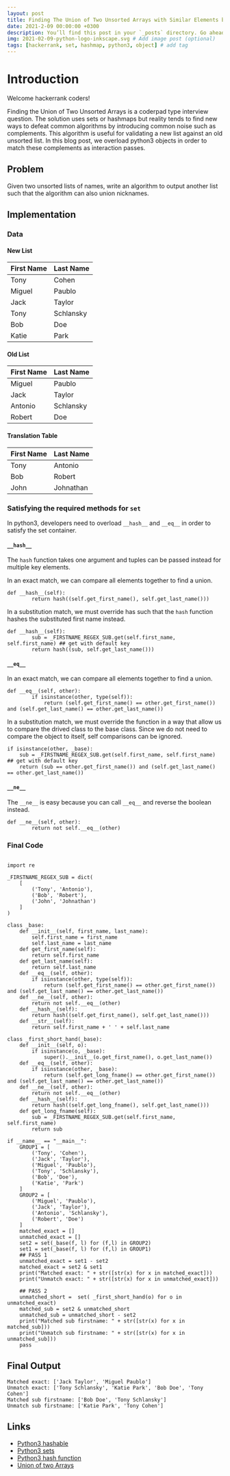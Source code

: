 ```yaml
---
layout: post
title: Finding The Union of Two Unsorted Arrays with Similar Elements by Abusing Python3 Objects v1
date: 2021-2-09 00:00:00 +0300
description: You’ll find this post in your `_posts` directory. Go ahead and edit it and re-build the site to see your changes. # Add post description (optional)
img: 2021-02-09-python-logo-inkscape.svg # Add image post (optional)
tags: [hackerrank, set, hashmap, python3, object] # add tag
---
```


# Introduction

Welcome hackerrank coders!

Finding the Union of Two Unsorted Arrays is a coderpad type interview question. The solution uses sets or hashmaps but reality tends to find new ways to defeat common algorithms by introducing common noise such as complements. This algorithm is useful for validating a new list against an old unsorted list. In this blog post, we overload python3 objects in order to match these complements as interaction passes.

## Problem

Given two unsorted lists of names, write an algorithm to output another list such that the algorithm can also union nicknames.

 
## Implementation

### Data

#### New List

| First Name | Last Name |
|:--|:--|
| Tony | Cohen |
| Miguel | Paublo |
| Jack | Taylor |
| Tony | Schlansky |
| Bob | Doe |
| Katie | Park |

#### Old List

| First Name | Last Name |
|:--|:--|
| Miguel | Paublo |
| Jack | Taylor |
| Antonio | Schlansky |
| Robert | Doe |

#### Translation Table

| First Name | Last Name |
|:--|:--|
|Tony | Antonio |
|Bob | Robert |
|John | Johnathan |

### Satisfying the required methods for `set`

In python3, developers need to overload `__hash__` and `__eq__` in order to satisfy the set container. 

#### `__hash__`

The `hash` function takes one argument and tuples can be passed instead for multiple key elements. 

In an exact match, we can compare all elements together to find a union.

```
def __hash__(self):
		return hash((self.get_first_name(), self.get_last_name()))
```

In a substitution match, we must override has such that the `hash` function hashes the substituted first name instead.

```
def __hash__(self):
		sub = _FIRSTNAME_REGEX_SUB.get(self.first_name, self.first_name) ## get with default key
		return hash((sub, self.get_last_name()))
```

#### `__eq__`


In an exact match, we can compare all elements together to find a union. 

```
def __eq__(self, other):
		if isinstance(other, type(self)):
			return (self.get_first_name() == other.get_first_name()) and (self.get_last_name() == other.get_last_name())
```

In a substitution match, we must override the function in a way that allow us to compare the drived class to the base class. Since we do not need to compare the object to itself, self comparisons can be ignored.

```
if isinstance(other, _base):
	sub = _FIRSTNAME_REGEX_SUB.get(self.first_name, self.first_name) ## get with default key
	return (sub == other.get_first_name()) and (self.get_last_name() == other.get_last_name())
```

#### `__ne__`

The `__ne__` is easy because you can call `__eq__` and reverse the boolean instead.
```
def __ne__(self, other):
		return not self.__eq__(other)
```



### Final Code
```

import re

_FIRSTNAME_REGEX_SUB = dict(
	[
		('Tony', 'Antonio'),
		('Bob', 'Robert'),
		('John', 'Johnathan')
	]
)

class _base:
	def __init__(self, first_name, last_name):
		self.first_name = first_name
		self.last_name = last_name
	def get_first_name(self):
		return self.first_name
	def get_last_name(self):
		return self.last_name
	def __eq__(self, other):
		if isinstance(other, type(self)):
			return (self.get_first_name() == other.get_first_name()) and (self.get_last_name() == other.get_last_name())
	def __ne__(self, other):
		return not self.__eq__(other)
	def __hash__(self):
		return hash((self.get_first_name(), self.get_last_name()))
	def __str__(self):
		return self.first_name + ' ' + self.last_name

class _first_short_hand(_base):
	def __init__(self, o):
		if isinstance(o, _base):
	 		super().__init__(o.get_first_name(), o.get_last_name())
	def __eq__(self, other):
		if isinstance(other, _base):
			return (self.get_long_fname() == other.get_first_name()) and (self.get_last_name() == other.get_last_name())
	def __ne__(self, other):
		return not self.__eq__(other)
	def __hash__(self):
		return hash((self.get_long_fname(), self.get_last_name()))
	def get_long_fname(self):
		sub = _FIRSTNAME_REGEX_SUB.get(self.first_name, self.first_name)
		return sub

if __name__ == "__main__":
	GROUP1 = [
		('Tony', 'Cohen'),
		('Jack', 'Taylor'),
		('Miguel', 'Paublo'),
		('Tony', 'Schlansky'),
		('Bob', 'Doe'),
		('Katie', 'Park')
	]
	GROUP2 = [
		('Miguel', 'Paublo'),
		('Jack', 'Taylor'),
		('Antonio', 'Schlansky'),
		('Robert', 'Doe')
	]
	matched_exact = []
	unmatched_exact = []
	set2 = set(_base(f, l) for (f,l) in GROUP2)
	set1 = set(_base(f, l) for (f,l) in GROUP1)
	## PASS 1
	unmatched_exact = set1 - set2
	matched_exact = set2 & set1
	print("Matched exact: " + str([str(x) for x in matched_exact]))
	print("Unmatch exact: " + str([str(x) for x in unmatched_exact]))

	## PASS 2
	unmatched_short =  set( _first_short_hand(o) for o in unmatched_exact)
	matched_sub = set2 & unmatched_short
	unmatched_sub = unmatched_short - set2 
	print("Matched sub firstname: " + str([str(x) for x in matched_sub]))
	print("Unmatch sub firstname: " + str([str(x) for x in unmatched_sub]))
	pass
```
## Final Output
```
Matched exact: ['Jack Taylor', 'Miguel Paublo']
Unmatch exact: ['Tony Schlansky', 'Katie Park', 'Bob Doe', 'Tony Cohen']
Matched sub firstname: ['Bob Doe', 'Tony Schlansky']
Unmatch sub firstname: ['Katie Park', 'Tony Cohen']
```

## Links

- [Python3 hashable](https://docs.python.org/3/glossary.html#term-hashable)
- [Python3 sets](https://docs.python.org/3/library/stdtypes.html#set)
- [Python3 hash function](https://docs.python.org/3/library/functions.html#hash)
- [Union of two Arrays](https://www.geeksforgeeks.org/find-union-and-intersection-of-two-unsorted-arrays/)

